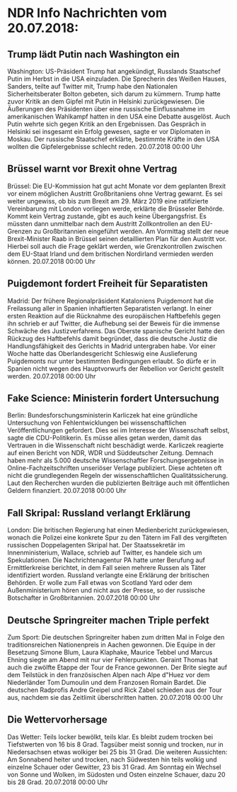 # NDR Info Nachrichten vom 20.07.2018:


## Trump lädt Putin nach Washington ein
Washington: US-Präsident Trump hat angekündigt, Russlands Staatschef Putin im Herbst in die USA einzuladen. Die Sprecherin des Weißen Hauses, Sanders, teilte auf Twitter mit, Trump habe den Nationalen Sicherheitsberater Bolton gebeten, sich darum zu kümmern. Trump hatte zuvor Kritik an dem Gipfel mit Putin in Helsinki zurückgewiesen. Die Äußerungen des Präsidenten über eine russische Einflussnahme im amerikanischen Wahlkampf hatten in den USA eine Debatte ausgelöst. Auch Putin wehrte sich gegen Kritik an den Ergebnissen. Das Gespräch in Helsinki sei insgesamt ein Erfolg gewesen, sagte er vor Diplomaten in Moskau. Der russische Staatschef erklärte, bestimmte Kräfte in den USA wollten die Gipfelergebnisse schlecht reden. 20.07.2018 00:00 Uhr 

## Brüssel warnt vor Brexit ohne Vertrag
Brüssel: Die EU-Kommission hat gut acht Monate vor dem geplanten Brexit vor einem möglichen Austritt Großbritaniens ohne Vertrag gewarnt. Es sei weiter ungewiss, ob bis zum Brexit am 29. März 2019 eine ratifizierte Vereinbarung mit London vorliegen werde, erklärte die Brüsseler Behörde. Kommt kein Vertrag zustande, gibt es auch keine Übergangsfrist. Es müssten dann unmittelbar nach dem Austritt Zollkontrollen an den EU-Grenzen zu Großbritannien eingeführt werden. Am Vormittag stellt der neue Brexit-Minister Raab in Brüssel seinen detaillierten Plan für den Austritt vor. Hierbei soll auch die Frage geklärt werden, wie Grenzkontrollen zwischen dem EU-Staat Irland und dem britischen Nordirland vermieden werden können. 20.07.2018 00:00 Uhr 

## Puigdemont fordert Freiheit für Separatisten
Madrid: Der frühere Regionalpräsident Kataloniens Puigdemont hat die Freilassung aller in Spanien inhaftierten Separatisten verlangt. In einer ersten Reaktion auf die Rücknahme des europäischen Haftbefehls gegen ihn schrieb er auf Twitter, die Aufhebung sei der Beweis für die immense Schwäche des Justizverfahrens. Das Oberste spanische Gericht hatte den Rückzug des Haftbefehls damit begründet, dass die deutsche Justiz die Handlungsfähigkeit des Gerichts in Madrid untergraben habe. Vor einer Woche hatte das Oberlandesgericht Schleswig eine Auslieferung Puigdemonts nur unter bestimmten Bedingungen erlaubt. So dürfe er in Spanien nicht wegen des Hauptvorwurfs der Rebellion vor Gericht gestellt werden. 20.07.2018 00:00 Uhr 

## Fake Science: Ministerin fordert Untersuchung
Berlin: Bundesforschungsministerin Karliczek hat eine gründliche Untersuchung von Fehlentwicklungen bei wissenschaftlichen Veröffentlichungen gefordert. Dies sei im Interesse der Wissenschaft selbst, sagte die CDU-Politikerin. Es müsse alles getan werden, damit das Vertrauen in die Wissenschaft nicht beschädigt werde. Karliczek reagierte auf einen Bericht von NDR, WDR und Süddeutscher Zeitung. Demnach haben mehr als 5.000 deutsche Wissenschaftler Forschungsergebnisse in Online-Fachzeitschriften unseriöser Verlage publiziert. Diese achteten oft nicht die grundlegenden Regeln der wissenschaftlichen Qualitätssicherung. Laut den Recherchen wurden die publizierten Beiträge auch mit öffentlichen Geldern finanziert. 20.07.2018 00:00 Uhr 

## Fall Skripal: Russland verlangt Erklärung
London: Die britischen Regierung hat einen Medienbericht zurückgewiesen, wonach die Polizei eine konkrete Spur zu den Tätern im Fall des vergifteten russischen Doppelagenten Skripal hat. Der Staatssekretär im Innenministerium, Wallace, schrieb auf Twitter, es handele sich um Spekulationen. Die Nachrichtenagentur PA hatte unter Berufung auf Ermittlerkreise berichtet, in dem Fall seien mehrere Russen als Täter identifiziert worden. Russland verlangte eine Erklärung der britischen Behörden. Er wolle zum Fall  etwas von Scotland Yard oder dem Außenministerium hören und nicht aus der Presse, so der russische Botschafter in Großbritannien. 20.07.2018 00:00 Uhr 

## Deutsche Springreiter machen Triple perfekt
Zum Sport: Die deutschen Springreiter haben zum dritten Mal in Folge den traditionsreichen Nationenpreis in Aachen gewonnen. Die Equipe in der Besetzung Simone Blum, Laura Klaphake, Maurice Tebbel und Marcus Ehning siegte am Abend mit nur vier Fehlerpunkten. Geraint Thomas hat auch die zwölfte Etappe der Tour de France gewonnen. Der Brite siegte auf dem Teilstück in den französischen Alpen nach Alpe d"Huez vor dem Niederländer Tom Dumoulin und dem Franzosen Romain Bardet. Die deutschen Radprofis Andre Greipel und Rick Zabel schieden aus der Tour aus, nachdem sie das Zeitlimit überschritten hatten. 20.07.2018 00:00 Uhr 

## Die Wettervorhersage
Das Wetter:
Teils locker bewölkt, teils klar. Es bleibt zudem trocken bei Tiefstwerten von 16 bis 8 Grad. Tagsüber meist sonnig und trocken, nur in Niedersachsen etwas wolkiger bei 25 bis 31 Grad. Die weiteren Aussichten: Am Sonnabend heiter und trocken, nach Südwesten hin teils wolkig und einzelne Schauer oder Gewitter, 23 bis 31 Grad. Am Sonntag ein Wechsel von Sonne und Wolken, im Südosten und Osten einzelne Schauer, dazu 20 bis 28 Grad. 20.07.2018 00:00 Uhr 
